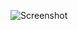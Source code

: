 ![Screenshot](https://raw.githubusercontent.com/Cryakl/Ultimate-RAT-Collection/refs/heads/main/Helios/HelioS-Trojan%20v.2.0/Screenshot.png)

